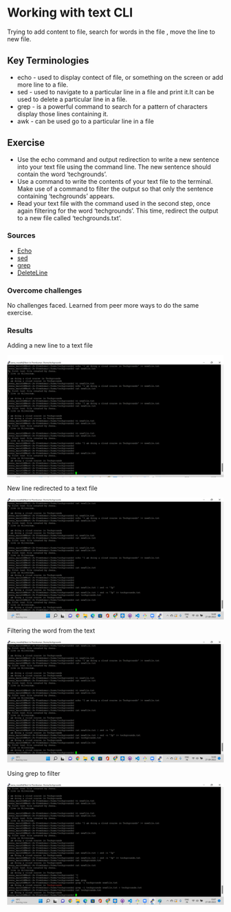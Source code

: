 # Working with text CLI
Trying to add content to file, search for words in the file , move the line to new file.
## Key Terminologies
* echo - used to display contect of file, or something on the screen or add more line to a file.
* sed - used to navigate to a particular line in a file and print it.It can be used to delete a particular line in a file.
* grep - is a powerful command to search for a pattern of characters display those lines containing it.
* awk  - can be used go to a particular line in a file 


## Exercise
- Use the echo command and output redirection to write a new sentence into your text file using the command line. The new sentence should contain the word ‘techgrounds’.
- Use a command to write the contents of your text file to the terminal. Make use of a command to filter the output so that only the sentence containing ‘techgrounds’ appears.
- Read your text file with the command used in the second step, once again filtering for the word ‘techgrounds’. This time, redirect the output to a new file called ‘techgrounds.txt’.



### Sources

* [Echo](https://phoenixnap.com/kb/echo-command-linux#displaying-command-outputs)
* [sed](https://www.linuxshelltips.com/print-particular-line-file-linux/)
* [grep](https://www.geeksforgeeks.org/grep-command-in-unixlinux/)
* [DeleteLine](https://www.baeldung.com/linux/delete-lines-containing-string-from-file)


### Overcome challenges
 No challenges faced. Learned from peer more ways to do the same exercise.

 ### Results

 Adding a new line  to a text file

 ![Newline](../00_includes/linux03/Newline.png)

 New line redirected to a text file

![NewFile](../00_includes/linux03/Savetonewtext.png)

Filtering the word from the text

![Filter](../00_includes/linux03/filterline.png)

Using grep to filter

![UsingGrep](../00_includes/linux03/usinggrep.png)



